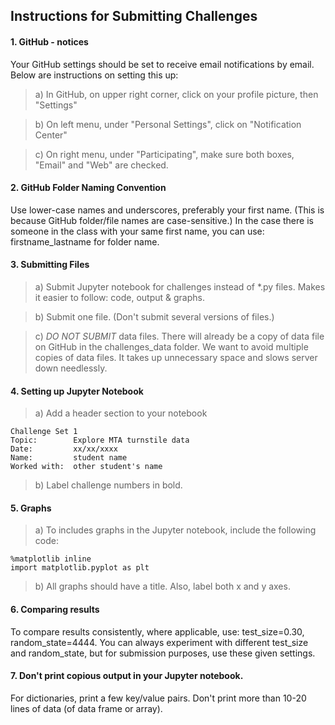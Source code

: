 ## Instructions for Submitting Challenges

#### 1.  GitHub - notices
Your GitHub settings should be set to receive email notifications by email.  Below are instructions on setting this up:

>a) In GitHub, on upper right corner, click on your profile picture, then "Settings"

>b) On left menu, under "Personal Settings", click on "Notification Center"

>c) On right menu, under "Participating", make sure both boxes, "Email" and "Web" are checked.

#### 2.  GitHub Folder Naming Convention
Use lower-case names and underscores, preferably your first name.  (This is because GitHub folder/file names are case-sensitive.)  In the case there is someone in the class with your same first name, you can use:  firstname_lastname for folder name.

#### 3.  Submitting Files
>a) Submit Jupyter notebook for challenges instead of *.py files.  Makes it easier to follow:  code, output & graphs.

>b) Submit one file.  (Don't submit several versions of files.)

>c) *DO NOT SUBMIT* data files.  There will already be a copy of data file on GitHub in the challenges_data folder.  We want to avoid multiple copies of data files.  It takes up unnecessary space and slows server down needlessly.

#### 4.  Setting up Jupyter Notebook
>a) Add a header section to your notebook
```
Challenge Set 1
Topic:        Explore MTA turnstile data
Date:         xx/xx/xxxx
Name:         student name
Worked with:  other student's name
```

>b) Label challenge numbers in bold.

#### 5.  Graphs
>a) To includes graphs in the Jupyter notebook, include the following code:
```
%matplotlib inline
import matplotlib.pyplot as plt
```

>b) All graphs should have a title.  Also, label both x and y axes.

#### 6.  Comparing results
To compare results consistently, where applicable, use:  test_size=0.30, random_state=4444.  You can always experiment with different test_size and random_state, but for submission purposes, use these given settings.

#### 7.  Don't print copious output in your Jupyter notebook.
For dictionaries, print a few key/value pairs.  Don't print more than 10-20 lines of data (of data frame or array).
